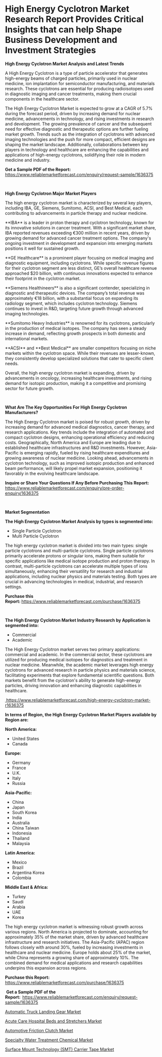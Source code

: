 <p><h1>High Energy Cyclotron Market Research Report Provides Critical Insights that can help Shape Business Development and Investment Strategies</h1></p><p><strong>High Energy Cyclotron Market Analysis and Latest Trends</strong></p>
<p><p>A High Energy Cyclotron is a type of particle accelerator that generates high-energy beams of charged particles, primarily used in nuclear medicine, ion implantation for semiconductor manufacturing, and materials research. These cyclotrons are essential for producing radioisotopes used in diagnostic imaging and cancer treatments, making them crucial components in the healthcare sector.</p><p>The High Energy Cyclotron Market is expected to grow at a CAGR of 5.7% during the forecast period, driven by increasing demand for nuclear medicine, advancements in technology, and rising investments in research and development. The growing prevalence of cancer and the subsequent need for effective diagnostic and therapeutic options are further fueling market growth. Trends such as the integration of cyclotrons with advanced imaging technologies and the push for more compact, efficient designs are shaping the market landscape. Additionally, collaborations between key players in technology and healthcare are enhancing the capabilities and applications of high-energy cyclotrons, solidifying their role in modern medicine and industry.</p></p>
<p><strong>Get a Sample PDF of the Report:&nbsp;</strong> <a href="https://www.reliablemarketforecast.com/enquiry/request-sample/1636375?utm_campaign=1842&utm_medium=2&utm_source=Github&utm_content=ia&utm_term=23032025&utm_id=high-energy-cyclotron">https://www.reliablemarketforecast.com/enquiry/request-sample/1636375</a></p>
<p>&nbsp;</p>
<p><strong>High Energy Cyclotron Major Market Players</strong></p>
<p><p>The high energy cyclotron market is characterized by several key players, including IBA, GE, Siemens, Sumitomo, ACSI, and Best Medical, each contributing to advancements in particle therapy and nuclear medicine.</p><p>**IBA** is a leader in proton therapy and cyclotron technology, known for its innovative solutions in cancer treatment. With a significant market share, IBA reported revenues exceeding €300 million in recent years, driven by growing demand for advanced cancer treatment options. The company's ongoing investment in development and expansion into emerging markets positions it well for sustained growth.</p><p>**GE Healthcare** is a prominent player focusing on medical imaging and diagnostic equipment, including cyclotrons. While specific revenue figures for their cyclotron segment are less distinct, GE’s overall healthcare revenue approached $20 billion, with continuous innovations expected to enhance their footprint in the cyclotron market. </p><p>**Siemens Healthineers** is also a significant contender, specializing in diagnostic and therapeutic devices. The company’s total revenue was approximately €18 billion, with a substantial focus on expanding its radiology segment, which includes cyclotron technology. Siemens continues to invest in R&D, targeting future growth through advanced imaging technologies.</p><p>**Sumitomo Heavy Industries** is renowned for its cyclotrons, particularly in the production of medical isotopes. The company has seen a steady increase in demand, reflecting growth prospects in both domestic and international markets.</p><p>**ACSI** and **Best Medical** are smaller competitors focusing on niche markets within the cyclotron space. While their revenues are lesser-known, they consistently develop specialized solutions that cater to specific client needs.</p><p>Overall, the high energy cyclotron market is expanding, driven by advancements in oncology, increasing healthcare investments, and rising demand for isotopic production, making it a competitive and promising sector for future growth.</p></p>
<p>&nbsp;</p>
<p><strong>What Are The Key Opportunities For High Energy Cyclotron Manufacturers?</strong></p>
<p><p>The High Energy Cyclotron market is poised for robust growth, driven by increasing demand for advanced medical diagnostics, cancer therapy, and research applications. Key trends include the integration of automated and compact cyclotron designs, enhancing operational efficiency and reducing costs. Geographically, North America and Europe are leading due to established healthcare infrastructures and R&D investments. However, Asia-Pacific is emerging rapidly, fueled by rising healthcare expenditures and growing awareness of nuclear medicine. Looking ahead, advancements in cyclotron technology, such as improved isotopic production and enhanced beam performance, will likely propel market expansion, positioning it favorably in the evolving healthcare landscape.</p></p>
<p><strong>Inquire or Share Your Questions If Any Before Purchasing This Report:</strong> <a href="https://www.reliablemarketforecast.com/enquiry/pre-order-enquiry/1636375?utm_campaign=1842&utm_medium=2&utm_source=Github&utm_content=ia&utm_term=23032025&utm_id=high-energy-cyclotron">https://www.reliablemarketforecast.com/enquiry/pre-order-enquiry/1636375</a></p>
<p>&nbsp;</p>
<p><strong>Market Segmentation</strong></p>
<p><strong>The High Energy Cyclotron Market Analysis by types is segmented into:</strong></p>
<p><ul><li>Single Particle Cyclotron</li><li>Multi Particle Cyclotron</li></ul></p>
<p><p>The high energy cyclotron market is divided into two main types: single particle cyclotrons and multi-particle cyclotrons. Single particle cyclotrons primarily accelerate protons or singular ions, making them suitable for specific applications like medical isotope production and proton therapy. In contrast, multi-particle cyclotrons can accelerate multiple types of ions simultaneously, enhancing their versatility for research and industrial applications, including nuclear physics and materials testing. Both types are crucial in advancing technologies in medical, industrial, and research settings.</p></p>
<p><strong>Purchase this Report:&nbsp;</strong><a href="https://www.reliablemarketforecast.com/purchase/1636375?utm_campaign=1842&utm_medium=2&utm_source=Github&utm_content=ia&utm_term=23032025&utm_id=high-energy-cyclotron">https://www.reliablemarketforecast.com/purchase/1636375</a></p>
<p>&nbsp;</p>
<p><strong>The High Energy Cyclotron Market Industry Research by Application is segmented into:</strong></p>
<p><ul><li>Commercial</li><li>Academic</li></ul></p>
<p><p>The High Energy Cyclotron market serves two primary applications: commercial and academic. In the commercial sector, these cyclotrons are utilized for producing medical isotopes for diagnostics and treatment in nuclear medicine. Meanwhile, the academic market leverages high energy cyclotrons for advanced research in particle physics and materials science, facilitating experiments that explore fundamental scientific questions. Both markets benefit from the cyclotron's ability to generate high-energy particles, driving innovation and enhancing diagnostic capabilities in healthcare.</p></p>
<p><a href="https://www.reliablemarketforecast.com/high-energy-cyclotron-market-r1636375?utm_campaign=1842&utm_medium=2&utm_source=Github&utm_content=ia&utm_term=23032025&utm_id=high-energy-cyclotron">&nbsp;https://www.reliablemarketforecast.com/high-energy-cyclotron-market-r1636375</a></p>
<p><strong>In terms of Region, the High Energy Cyclotron Market Players available by Region are:</strong></p>
<p>
    <p> <strong> North America: </strong>
        <ul>
            <li>United States</li>
            <li>Canada</li>
        </ul>
        </p> 
    <p> <strong> Europe: </strong>
        <ul>
            <li>Germany</li>
            <li>France</li>
            <li>U.K.</li>
            <li>Italy</li>
            <li>Russia</li>
        </ul>
        </p> 
    <p> <strong> Asia-Pacific: </strong>
        <ul>
            <li>China</li>
            <li>Japan</li>
            <li>South Korea</li>
            <li>India</li>
            <li>Australia</li>
            <li>China Taiwan</li>
            <li>Indonesia</li>
            <li>Thailand</li>
            <li>Malaysia</li>
        </ul>
        </p> 
    <p> <strong> Latin America: </strong>
        <ul>
            <li>Mexico</li>
            <li>Brazil</li>
            <li>Argentina Korea</li>
            <li>Colombia</li>
        </ul>
        </p> 
    <p> <strong> Middle East & Africa: </strong>
        <ul>
            <li>Turkey</li>
            <li>Saudi</li>
            <li>Arabia</li>
            <li>UAE</li>
            <li>Korea</li>
        </ul>
    </p>
    </p>
<p><p>The high energy cyclotron market is witnessing robust growth across various regions. North America is projected to dominate, accounting for approximately 35% of the market share, driven by advanced healthcare infrastructure and research initiatives. The Asia-Pacific (APAC) region follows closely with around 30%, fueled by increasing investments in healthcare and nuclear medicine. Europe holds about 25% of the market, while China represents a growing share of approximately 10%. The combined demand for medical applications and research capabilities underpins this expansion across regions.</p></p>
<p><strong>Purchase this Report: </strong><a href="https://www.reliablemarketforecast.com/purchase/1636375?utm_campaign=1842&utm_medium=2&utm_source=Github&utm_content=ia&utm_term=23032025&utm_id=high-energy-cyclotron">https://www.reliablemarketforecast.com/purchase/1636375</a></p>
<p>&nbsp;<strong>Get a Sample PDF of the Report:&nbsp;&nbsp;</strong><a href="https://www.reliablemarketforecast.com/enquiry/request-sample/1636375?utm_campaign=1842&utm_medium=2&utm_source=Github&utm_content=ia&utm_term=23032025&utm_id=high-energy-cyclotron">https://www.reliablemarketforecast.com/enquiry/request-sample/1636375</a></p>
<p><strong></strong></p>
<p><p><a href="https://github.com/makzzochil/Market-Research-Report-List-1/blob/main/automatic-truck-landing-gear-market.md?utm_campaign=1842&utm_medium=2&utm_source=Github&utm_content=ia&utm_term=23032025&utm_id=high-energy-cyclotron">Automatic Truck Landing Gear Market</a></p><p><a href="https://github.com/gitfwelday/Market-Research-Report-List-1/blob/main/acute-care-hospital-beds-and-stretchers-market.md?utm_campaign=1842&utm_medium=2&utm_source=Github&utm_content=ia&utm_term=23032025&utm_id=high-energy-cyclotron">Acute Care Hospital Beds and Stretchers Market</a></p><p><a href="https://github.com/janskudiony/Market-Research-Report-List-1/blob/main/automotive-friction-clutch-market.md?utm_campaign=1842&utm_medium=2&utm_source=Github&utm_content=ia&utm_term=23032025&utm_id=high-energy-cyclotron">Automotive Friction Clutch Market</a></p><p><a href="https://github.com/mronmizoe/Market-Research-Report-List-1/blob/main/specialty-water-treatment-chemical-market.md?utm_campaign=1842&utm_medium=2&utm_source=Github&utm_content=ia&utm_term=23032025&utm_id=high-energy-cyclotron">Specialty Water Treatment Chemical Market</a></p><p><a href="https://github.com/hayasiorover/Market-Research-Report-List-1/blob/main/surface-mount-technology-smt-carrier-tape-market.md?utm_campaign=1842&utm_medium=2&utm_source=Github&utm_content=ia&utm_term=23032025&utm_id=high-energy-cyclotron">Surface Mount Technology (SMT) Carrier Tape Market</a></p></p>